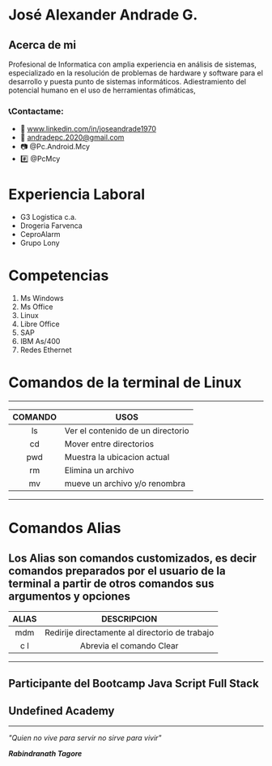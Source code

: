 # José Alexander Andrade G.
## Acerca de mi
Profesional de Informatica con amplia experiencia en análisis de sistemas, especializado en la resolución de problemas de hardware y software para el desarrollo y puesta punto de sistemas informáticos. Adiestramiento del potencial humano en el uso de herramientas ofimáticas, 

### 📞Contactame:
- 🔵 www.linkedin.com/in/joseandrade1970
- 📨 andradepc.2020@gmail.com
- 📷 @Pc.Android.Mcy
- #️⃣ @PcMcy

# Experiencia Laboral #
- G3 Logistica c.a.
- Drogeria Farvenca
- CeproAlarm
- Grupo Lony

# Competencias #
   1. Ms Windows
   2. Ms Office
   3. Linux
   1. Libre Office 
   4. SAP 
   5. IBM As/400
   6. Redes Ethernet
   
# Comandos de la terminal de Linux 
  ---      
 | COMANDO |         USOS                      |
 :---------:|----------------------------------|
 |   ls    | Ver el contenido de un directorio |
 |   cd    | Mover entre directorios           | 
 |   pwd   | Muestra la ubicacion actual       |
 |   rm    | Elimina un archivo                |
 |   mv    | mueve un archivo y/o renombra     |
 ---

# Comandos Alias
**Los Alias son comandos customizados, es decir comandos preparados por el usuario de la terminal a partir de otros comandos sus argumentos y opciones**
--
| ALIAS | DESCRIPCION 
:------:|:-------------:|
| mdm | Redirije directamente al directorio de trabajo |
| c l | Abrevia el comando Clear|
---

## Participante del Bootcamp Java Script Full Stack 

## Undefined Academy
***

 *"Quien no vive para servir no sirve para vivir"*

***Rabindranath Tagore***
